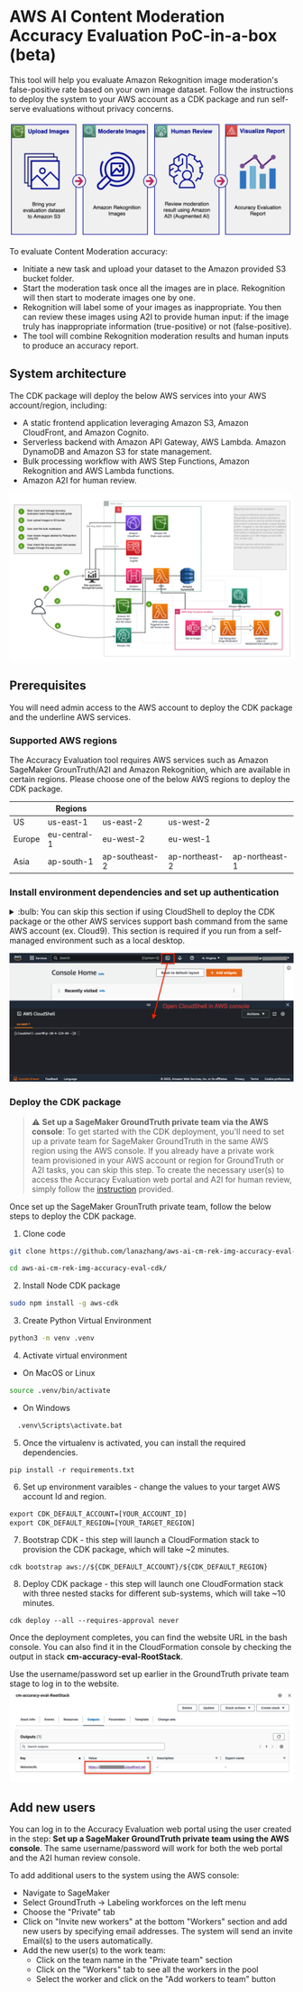 # AWS AI Content Moderation Accuracy Evaluation PoC-in-a-box (beta)

This tool will help you evaluate Amazon Rekognition image moderation's false-positive rate based on your own image dataset. Follow the instructions to deploy the system to your AWS account as a CDK package and run self-serve evaluations without privacy concerns.

![workflow digram](static/flow_diagram.png)

To evaluate Content Moderation accuracy:

* Initiate a new task and upload your dataset to the Amazon provided S3 bucket folder.
* Start the moderation task once all the images are in place. Rekognition will then start to moderate images one by one.
* Rekognition will label some of your images as inappropriate. You then can review these images using A2I to provide human input: if the image truly has inappropriate information (true-positive) or not (false-positive).
* The tool will combine Rekognition moderation results and human inputs to produce an accuracy report.

## System architecture

The CDK package will deploy the below AWS services into your AWS account/region, including:
- A static frontend application leveraging Amazon S3, Amazon CloudFront, and Amazon Cognito.
- Serverless backend with Amazon API Gateway, AWS Lambda. Amazon DynamoDB and Amazon S3 for state management.
- Bulk processing workflow with AWS Step Functions, Amazon Rekognition and AWS Lambda functions.
- Amazon A2I for human review.

![architecture digram](static/cm-accuray-eval-architecture.png)

## Prerequisites
You will need admin access to the AWS account to deploy the CDK package and the underline AWS services.

### Supported AWS regions
The Accuracy Evaluation tool requires AWS services such as Amazon SageMaker GrounTruth/A2I and Amazon Rekognition, which are available in certain regions. Please choose one of the below AWS regions to deploy the CDK package.

| |Regions ||||
| ---------- | ---------- | ---------- | ---------- | ---------- |
| US | us-east-1 | us-east-2 | us-west-2 ||
| Europe | eu-central-1 | eu-west-2 | eu-west-1 ||
| Asia | ap-south-1 | ap-southeast-2 | ap-northeast-2 | ap-northeast-1 |


### Install environment dependencies and set up authentication
<details><summary>
:bulb: You can skip this section if using CloudShell to deploy the CDK package or the other AWS services support bash command from the same AWS account (ex. Cloud9). This section is required if you run from a self-managed environment such as a local desktop.
</summary>

- [ ] Install Node.js
https://nodejs.org/en/download/

- [ ] Install Python 3.7+
https://www.python.org/downloads/

- [ ] Install Git
https://github.com/git-guides/install-git

- [ ] Install Pip
```sh
python -m ensurepip --upgrade
```

- [ ] Install Python Virtual Environment
```sh
pip install virtualenv
```


- [ ] Setup the AWS CLI authentication
```sh
aws configure                                                                     
 ```                      
</details>

![Open CloudShell](static/cloudshell.png)


### Deploy the CDK package
> :warning: **Set up a SageMaker GroundTruth private team via the AWS console**: 
To get started with the CDK deployment, you'll need to set up a private team for SageMaker GroundTruth in the same AWS region using the AWS console. 
If you already have a private work team provisioned in your AWS account or region for GroundTruth or A2I tasks, you can skip this step. 
To create the necessary user(s) to access the Accuracy Evaluation web portal and A2I for human review, simply follow the [instruction](set-up-work-team.md) provided.

Once set up the SageMaker GrounTruth private team, follow the below steps to deploy the CDK package.

1. Clone code
```sh
git clone https://github.com/lanazhang/aws-ai-cm-rek-img-accuracy-eval-cdk.git
```
```sh
cd aws-ai-cm-rek-img-accuracy-eval-cdk/
```

2. Install Node CDK package
```sh
sudo npm install -g aws-cdk
```

3. Create Python Virtual Environment
```sh
python3 -m venv .venv
```

4. Activate virtual environment

  - On MacOS or Linux
  ```sh
  source .venv/bin/activate
  ```
  - On Windows
  ```sh
    .venv\Scripts\activate.bat                                        
```

5. Once the virtualenv is activated, you can install the required dependencies.

```
pip install -r requirements.txt
```

6. Set up environment varaibles - change the values to your target AWS account Id and region.
```
export CDK_DEFAULT_ACCOUNT=[YOUR_ACCOUNT_ID]
export CDK_DEFAULT_REGION=[YOUR_TARGET_REGION]
```

7. Bootstrap CDK - this step will launch a CloudFormation stack to provision the CDK package, which will take ~2 minutes.
```
cdk bootstrap aws://${CDK_DEFAULT_ACCOUNT}/${CDK_DEFAULT_REGION}
```

8. Deploy CDK package - this step will launch one CloudFormation stack with three nested stacks for different sub-systems, which will take ~10 minutes.
```
cdk deploy --all --requires-approval never
```

Once the deployment completes, you can find the website URL in the bash console. You can also find it in the CloudFormation console by checking the output in stack **cm-accuracy-eval-RootStack**.

Use the username/password set up earlier in the GroundTruth private team stage to log in to the website.
![CloudFormation stack output](static/cloudformation-stack-output.png)


## Add new users
You can log in to the Accuracy Evaluation web portal using the user created in the step: **Set up a SageMaker GroundTruth private team using the AWS console**. The same username/password will work for both the web portal and the A2I human review console.

To add additional users to the system using the AWS console:
- Navigate to SageMaker
- Select GroundTruth -> Labeling workforces on the left menu
- Choose the "Private" tab
- Click on "Invite new workers" at the bottom "Workers" section and add new users by specifying email addresses. The system will send an invite Email(s) to the users automatically.
- Add the new user(s) to the work team:
  - Click on the team name in the "Private team" section
  - Click on the "Workers" tab to see all the workers in the pool
  - Select the worker and click on the "Add workers to team" button
